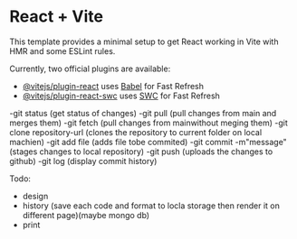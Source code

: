 # React + Vite

This template provides a minimal setup to get React working in Vite with HMR and some ESLint rules.

Currently, two official plugins are available:

- [@vitejs/plugin-react](https://github.com/vitejs/vite-plugin-react/blob/main/packages/plugin-react/README.md) uses [Babel](https://babeljs.io/) for Fast Refresh
- [@vitejs/plugin-react-swc](https://github.com/vitejs/vite-plugin-react-swc) uses [SWC](https://swc.rs/) for Fast Refresh


-git status (get status of changes)
-git pull (pull changes from main and merges them)
-git fetch (pull changes from mainwithout meging them)
-git clone repository-url (clones the repository to current folder on local machien)
-git add file  (adds file tobe commited)
-git commit -m"message" (stages changes to local repository)
-git push (uploads the changes to github)
-git log (display commit history)


Todo:
- design
- history (save each code and format to locla storage then render it on different page)(maybe mongo db)
- print